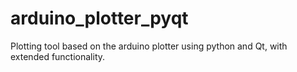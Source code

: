 # arduino_plotter_pyqt
Plotting tool based on the arduino plotter using python and Qt, with extended functionality.
